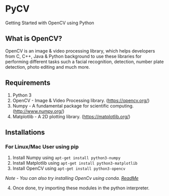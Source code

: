 # PyCV

Getting Started with OpenCV using Python

## What is OpenCV?

OpenCV is an image & video processing library, which helps developers from C, C++, Java & Python background to use these libraries for performing different tasks such a facial recognition, detection, number plate detection, photo editing and much more.

## Requirements

1. Python 3 
2. OpenCV - Image & Video Processing library. (https://opencv.org/)  
3. Numpy - A fundamental package for scientific computing. (http://www.numpy.org/)
4. Matplotlib - A 2D plotting library. (https://matplotlib.org/) 

## Installations

### For Linux/Mac User using pip

1. Install Numpy using `apt-get install python3-numpy`
2. Install Matplotlib using `apt-get install python3-matplotlib`
3. Install OpenCV using `apt-get install python3-opencv`

*Note - You can also try installing OpenCv using conda. [ReadMe](https://stackoverflow.com/questions/19876079/opencv-cannot-find-module-cv2)*

4. Once done, try importing these modules in the python interpreter. 




